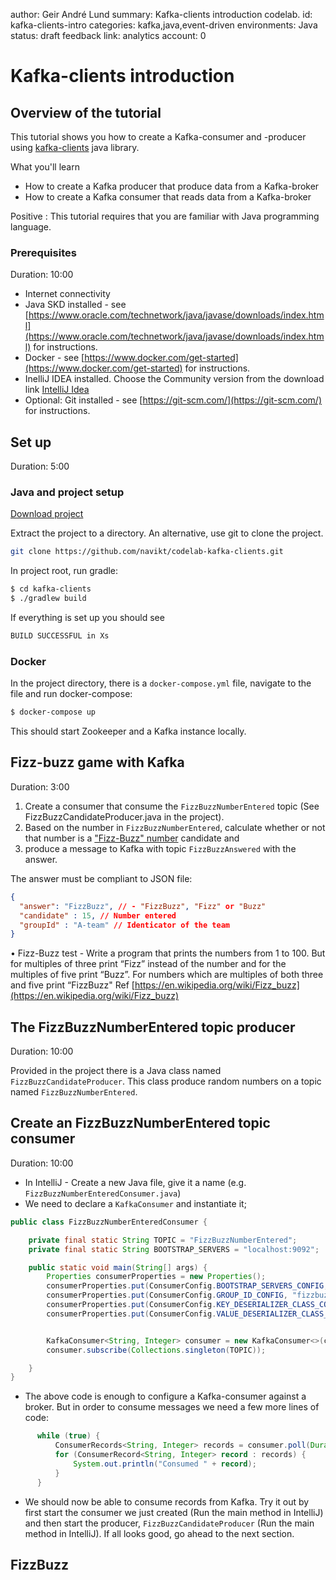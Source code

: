 author: Geir André Lund
summary: Kafka-clients introduction codelab.
id: kafka-clients-intro
categories: kafka,java,event-driven
environments: Java
status: draft
feedback link:
analytics account: 0

# Kafka-clients introduction

## Overview of the tutorial

This tutorial shows you how to create a Kafka-consumer and -producer using [kafka-clients](http://kafka.apache.org/documentation/#api) java library.

What you'll learn
* How to create a Kafka producer that produce data from a Kafka-broker
* How to create a Kafka consumer that reads data from a Kafka-broker

Positive
: This tutorial requires that you are familiar with Java programming language.

### Prerequisites
Duration: 10:00

* Internet connectivity
* Java SKD installed - see [https://www.oracle.com/technetwork/java/javase/downloads/index.html](https://www.oracle.com/technetwork/java/javase/downloads/index.html) for instructions.
* Docker - see [https://www.docker.com/get-started](https://www.docker.com/get-started) for instructions.
* InelliJ IDEA installed. Choose the Community version from the download link [IntelliJ Idea](https://www.jetbrains.com/idea/download)
* Optional: Git installed - see [https://git-scm.com/](https://git-scm.com/) for instructions.


## Set up
Duration: 5:00

### Java and project setup

[Download project](https://github.com/navikt/codelab-kafka-clients/archive/master.zip)

Extract the project to a directory. An alternative, use git to clone the project.
``` bash
git clone https://github.com/navikt/codelab-kafka-clients.git
```

In project root, run gradle:

``` bash
$ cd kafka-clients
$ ./gradlew build
```

If everything is set up you should see

``` bash
BUILD SUCCESSFUL in Xs
```

### Docker

In the project directory, there is a `docker-compose.yml` file, navigate to the file and run docker-compose:

``` bash
$ docker-compose up
```

This should start Zookeeper and a Kafka instance locally.

## Fizz-buzz game with Kafka
Duration: 3:00

1. Create a consumer that consume the `FizzBuzzNumberEntered` topic (See FizzBuzzCandidateProducer.java in the project).
2. Based on the number in `FizzBuzzNumberEntered`, calculate whether or not that number is a ["Fizz-Buzz" number](https://en.wikipedia.org/wiki/Fizz_buzz) candidate and
3. produce a message to Kafka with topic `FizzBuzzAnswered` with the answer.

The answer must be compliant to JSON file:

```json
{
  "answer": "FizzBuzz", // - "FizzBuzz", "Fizz" or "Buzz"
  "candidate" : 15, // Number entered
  "groupId" : "A-team" // Identicator of the team
}
```


• Fizz-Buzz test - Write a program that prints the numbers from 1 to 100. But for multiples of three print “Fizz” instead of the number and for the multiples of five print “Buzz”. For numbers which are multiples of both three and five print “FizzBuzz"
Ref [https://en.wikipedia.org/wiki/Fizz_buzz](https://en.wikipedia.org/wiki/Fizz_buzz)

## The FizzBuzzNumberEntered topic producer
Duration: 10:00

Provided in the project there is a Java class named `FizzBuzzCandidateProducer`. This class produce random numbers on a topic named `FizzBuzzNumberEntered`.


## Create an FizzBuzzNumberEntered topic consumer
Duration: 10:00

* In IntelliJ - Create a new Java file, give it a name (e.g. `FizzBuzzNumberEnteredConsumer.java`)
* We need to declare a `KafkaConsumer` and instantiate it;

```java
public class FizzBuzzNumberEnteredConsumer {

    private final static String TOPIC = "FizzBuzzNumberEntered";
    private final static String BOOTSTRAP_SERVERS = "localhost:9092";

    public static void main(String[] args) {
        Properties consumerProperties = new Properties();
        consumerProperties.put(ConsumerConfig.BOOTSTRAP_SERVERS_CONFIG, BOOTSTRAP_SERVERS);
        consumerProperties.put(ConsumerConfig.GROUP_ID_CONFIG, "fizzbuzz-consumer");
        consumerProperties.put(ConsumerConfig.KEY_DESERIALIZER_CLASS_CONFIG, StringDeserializer.class);
        consumerProperties.put(ConsumerConfig.VALUE_DESERIALIZER_CLASS_CONFIG, IntegerDeserializer.class);


        KafkaConsumer<String, Integer> consumer = new KafkaConsumer<>(consumerProperties);
        consumer.subscribe(Collections.singleton(TOPIC));

    }
}

```

* The above code is enough to configure a Kafka-consumer against a broker.  But in order to consume messages we need a few more lines of code:

```java
      while (true) {
          ConsumerRecords<String, Integer> records = consumer.poll(Duration.ofMillis(100)); // Fetch records, give up after timeout
          for (ConsumerRecord<String, Integer> record : records) {
              System.out.println("Consumed " + record);
          }
      }
```

* We should now be able to consume records from Kafka. Try it out by first start the consumer we just created (Run the main method in IntelliJ) and then start the producer, `FizzBuzzCandidateProducer` (Run the main method in IntelliJ). If all looks good, go ahead to the next section.

## FizzBuzz
